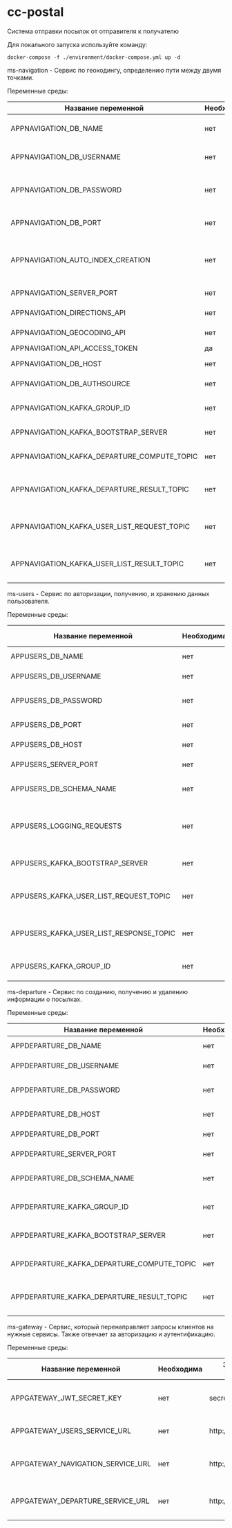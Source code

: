 # cc-postal

Система отправки посылок от отправителя к получателю

Для локального запуска используйте команду:
```
docker-compose -f ./environment/docker-compose.yml up -d
```

ms-navigation - Сервис по геокодингу, определению пути между двумя точками.

Переменные среды:

| Название переменной                         | Необходима | Значение по умолчанию                                   |Описание                                   |
| --------------------------------------------|------------|---------------------------------------------------------|-------------------------------------------|
| APPNAVIGATION_DB_NAME                       | нет        |    postal                                               |Имя базы данных Mongodb                            | 
| APPNAVIGATION_DB_USERNAME                    | нет        |    admin                                                |Пользователь базы данных Mongodb                  |
| APPNAVIGATION_DB_PASSWORD                   | нет        |    admin                                                |Пароль для пользователя базы данных  Mongodb       |
| APPNAVIGATION_DB_PORT                       | нет        |    27017                                                |Порт сервера базы данных Mongodb                  | 
| APPNAVIGATION_AUTO_INDEX_CREATION           | нет        |     true                                                | Автоматическое создание индексов базы данных Mongodb          |
| APPNAVIGATION_SERVER_PORT                   | нет        |    8082                                                 |Порт сервера приложения                    |
| APPNAVIGATION_DIRECTIONS_API                | нет        |    https://api.mapbox.com/directions/v5/mapbox/driving/ | URL от API для получения пути             |
| APPNAVIGATION_GEOCODING_API                 | нет        |    https://api.mapbox.com/geocoding/v5/mapbox.places/   | URL от API для геокодирования             |
| APPNAVIGATION_API_ACCESS_TOKEN              | да         |   _                                                     | Токен для API                             |
| APPNAVIGATION_DB_HOST                       | нет        |   localhost                                             | Хост базы данных                          |
| APPNAVIGATION_DB_AUTHSOURCE                 | нет        |   admin                                                 | База аутентификации                       |
|APPNAVIGATION_KAFKA_GROUP_ID                 | нет        |   ms_navigaion                                          | Имя группы слушателей в Apache Kafka      |
|APPNAVIGATION_KAFKA_BOOTSTRAP_SERVER         | нет        |   localhost:9092                                        | Хосты серверов Apache Kafka               |
|APPNAVIGATION_KAFKA_DEPARTURE_COMPUTE_TOPIC  | нет        |   departure_duration_compute                            | Топик для получения отправлений           |
|APPNAVIGATION_KAFKA_DEPARTURE_RESULT_TOPIC   | нет        |   departure_duration_result                             | Топик для передачи обновленных отправлений|
| APPNAVIGATION_KAFKA_USER_LIST_REQUEST_TOPIC | нет        |   user_list_request                                     | Топик для передачи запроса пользователей  |
| APPNAVIGATION_KAFKA_USER_LIST_RESULT_TOPIC  | нет        |   user_list_result                                         | Топик для получения списка пользователей  |




ms-users - Сервис по авторизации, получению, и хранению данных пользователя.

Переменные среды:

| Название переменной               | Необходима | Значение по умолчанию                                   |Описание                                   |
| ----------------------------------|------------|---------------------------------------------------------|-------------------------------------------|
| APPUSERS_DB_NAME                  | нет        |    postal                                                | Имя базы данных                            | 
| APPUSERS_DB_USERNAME              | нет        |    admin                                                | Пользователь базы данных                   |
| APPUSERS_DB_PASSWORD              | нет        |    admin                                                | Пароль для пользователя базы данных        |
| APPUSERS_DB_PORT                  | нет        |    5432                                                 | Порт сервера базы данных                   | 
| APPUSERS_DB_HOST                  | нет        |    localhost                                            | Хост сервера базы данных            |
| APPUSERS_SERVER_PORT              | нет        |    8081                                                 | Порт сервера приложения                    |
| APPUSERS_DB_SCHEMA_NAME           | нет        |    postal_schema                                        | Стандартная схема базы данных            |
| APPUSERS_LOGGING_REQUESTS         | нет        |    false                                                | True - логирование всех входящих запросов             |
| APPUSERS_KAFKA_BOOTSTRAP_SERVER   | нет        |    localhost:9092                                       | Хосты серверов Apache Kafka  |
| APPUSERS_KAFKA_USER_LIST_REQUEST_TOPIC | нет   |    user_list_request                                    | Топик для передачи запроса пользователей|
| APPUSERS_KAFKA_USER_LIST_RESPONSE_TOPIC | нет  |    user_list_result                                     | Топик для получения списка пользователей |
| APPUSERS_KAFKA_GROUP_ID           |   нет      |    ms-user                                              | Имя группы слушателей в Apache Kafka |

ms-departure - Сервис по созданию, получению и удалению информации о посылках.

Переменные среды:

| Название переменной                         | Необходима | Значение по умолчанию                                   |Описание                                     |
| --------------------------------------------|------------|---------------------------------------------------------|---------------------------------------------|
| APPDEPARTURE_DB_NAME                        | нет        |    postal                                               | Имя базы данных                             | 
| APPDEPARTURE_DB_USERNAME                    | нет        |    admin                                                | Пользователь базы данных                    |
| APPDEPARTURE_DB_PASSWORD                    | нет        |    admin                                                | Пароль для пользователя базы данных         |
| APPDEPARTURE_DB_HOST                        | нет        |    localhost                                            | Хост сервера базы данных                    |
| APPDEPARTURE_DB_PORT                        | нет        |    5432                                                 | Порт сервера базы данных                    | 
| APPDEPARTURE_SERVER_PORT                    | нет        |    8083                                                 | Порт сервера приложения                     |
| APPDEPARTURE_DB_SCHEMA_NAME                 | нет        |    postal_schema                                        | Стандартная схема базы данных               |
| APPDEPARTURE_KAFKA_GROUP_ID                 | нет        |    ms_departure                                         | Имя группы слушателей в Apache Kafka        |
| APPDEPARTURE_KAFKA_BOOTSTRAP_SERVER         | нет        |    localhost:9092                                       | Хосты серверов Apache Kafka                 |
| APPDEPARTURE_KAFKA_DEPARTURE_COMPUTE_TOPIC  | нет        |    departure_duration_compute                           | Топик для передачи отправлений              |
| APPDEPARTURE_KAFKA_DEPARTURE_RESULT_TOPIC   | нет        |    departure_duration_result                            | Топик для получения обновлённых отправлений |



ms-gateway - Сервис, который перенаправляет запросы клиентов на нужные сервисы. Также отвечает за авторизацию и аутентификацию.

Переменные среды:

| Название переменной               | Необходима | Значение по умолчанию                                   |Описание                                   |
| ----------------------------------|------------|---------------------------------------------------------|-------------------------------------------|
| APPGATEWAY_JWT_SECRET_KEY         | нет        |    secret123                                            | Секретный ключ для создание jwt токена    | 
| APPGATEWAY_USERS_SERVICE_URL      | нет        |    http://localhost:8081/                               | URL сервиса ms-users                      |
| APPGATEWAY_NAVIGATION_SERVICE_URL      | нет        |    http://localhost:8082/                               | URL сервиса ms-navigation                      |      |
| APPGATEWAY_DEPARTURE_SERVICE_URL      | нет        |    http://localhost:8083/                               | URL сервиса ms-departure                     |

